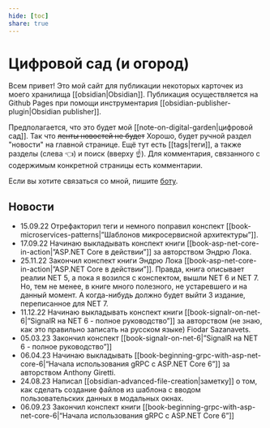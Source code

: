 ```yaml
---
hide: [toc]
share: true
---
```

# Цифровой сад (и огород)
Всем привет! Это мой сайт для публикации некоторых карточек из моего хранилища [[obsidian|Obsidian]]. Публикация осуществляется на Github Pages при помощи инструментария [[obsidian-publisher-plugin|Obsidian publisher]].

Предполагается, что это будет мой [[note-on-digital-garden|цифровой сад]]. Так что ~~ленты новостей не будет~~ Хорошо, будет ручной раздел "новости" на главной странице. Ещё тут есть [[tags|теги]], а также разделы (слева 👈) и поиск (вверху ☝). Для комментария, связанного с содержимым конкретной страницы есть комментарии.

Если вы хотите связаться со мной, пишите [боту](https://t.me/AlexStalkerConnectionBot). 

## Новости
- 15.09.22 Отрефакторил теги и немного поправил конспект [[book-microservices-patterns|”Шаблонов микросервисной архитектуры”]].
- 17.09.22 Начинаю выкладывать конспект книги [[book-asp-net-core-in-action|”ASP.NET Core в действии”]] за авторством Эндрю Лока.
- 25.11.22 Закончил конспект книги Эндрю Лока [[book-asp-net-core-in-action|”ASP.NET Core в действии”]]. Правда, книга описывает реалии NET 5, а пока я возился с конспектом, вышли NET 6 и NET 7. Но, тем не менее, в книге много полезного, не устаревшего и на данный момент. А когда-нибудь должно будет выйти 3 издание, переписанное для NET 7.
- 11.12.22 Начинаю выкладывать конспект книги [[book-signalr-on-net-6|”SignalR на NET 6 - полное руководство”]] за авторством (не знаю, как это правильно записать на русском языке) Fiodar Sazanavets. 
- 05.03.23 Закончил конспект [[book-signalr-on-net-6|”SignalR на NET 6 - полное руководство”]]
- 06.04.23 Начинаю выкладывать [[book-beginning-grpc-with-asp-net-core-6|“Начала использования gRPC с ASP.NET Core 6”]] за авторством Anthony Giretti.
- 24.08.23 Написал [[obsidian-advanced-file-creation|заметку]] о том, как сделать создание файлов из шаблона с вводом пользовательских данных в модальных окнах.
- 06.09.23 Закончил конспект книги [[book-beginning-grpc-with-asp-net-core-6|“Начала использования gRPC с ASP.NET Core 6”]]